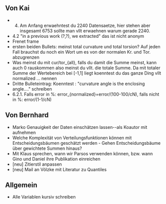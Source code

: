 ## Von Kai

- 4. Am Anfang erwaehntest du 2240 Datensaetze, hier stehen aber  insgesamt 6753 sollte man vllt erwaehnen warum gerade 2240.
- 4.2 "in a previous work (?,?), we extracted" das ist nicht anonym
- Frenet frame 
- ersten beiden Bullets: meinst total curvature und total torsion? Auf jeden Fall brauchst du noch ein Wort um es von der normalen Kr. und Tor. abzugrenzen
- Was meinst du mit cur/tor_{all}, falls du damit die Summe meinst, kann auch 0 rauskommen also meinst du vllt. die totale Summe. Da mit totaler Summe der Wertebereich bei [-1,1] liegt koenntest du das ganze Ding vllt normalized ... nennen
- Dritte Bulleteintrag: Koenntest : "curvature angle is the enclosing angle...." schreiben
- 6.2.1. Falls error in %: error_{normalized}=error/(100-100/cN), falls nicht in %: error/(1-1/cN)

## Von Bernhard

- Marko Genauigkeit der Daten einschätzen lassen--als Koautor mit aufnehmen
- Welche Komplexität von Verteilungsfunktionen können mit Entscheidungsbäumen geschätzt werden - Gehen Entscheidungsbäume über gewichtete Summen hinaus?
- Mit Klaus sprechen, wann wir Parsos verwenden können, bzw. wann Gino und Daniel ihre Publikation einreichen
- [neu] Zitierstil anpassen
- [neu] Mail an Völzke mit Literatur zu Quantiles

## Allgemein

- Alle Variablen kursiv schreiben